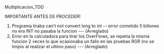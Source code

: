 Multiplicacion_TDD

IMPORTANTE ANTES DE PROCEDER!

1. Programa tiraba can't not convert long to int -- error cometido 5 billones no era INT no pasaba la funcion --- (Arreglado)
2. Error en la calculadora para tirar los OverFlows, se repetia la misma funcion 2 veces lo que ocasionaba un fallo en las pruebas RGR (no se limpio al realizar el ultimo paso) --- (Arreglado)
